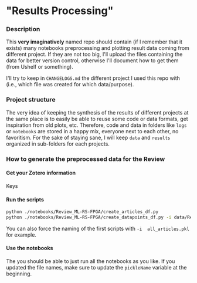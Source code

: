 # "Results Processing"
### Description
This **very imaginatively** named repo should contain (if I remember that it exists) many notebooks preprocessing and plotting result data coming from different project.
If they are not too big, I'll upload the files containing the data for better version control, otherwise I'll document how to get them (from Ushelf or something).

I'll try to keep in `CHANGELOGS.md` the different project I used this repo with (i.e., which file was created for which data/purpose).

### Project structure
The very idea of keeping the synthesis of the results of different projects at the same place is to easily be able to reuse some code or data formats, get inspiration from old plots, etc. Therefore, code and data in folders like `logs` or `notebooks` are stored in a happy mix, everyone next to each other, no favoritism.
For the sake of staying sane, I will keep `data` and `results` organized in sub-folders for each projects.

### How to generate the preprocessed data for the Review
#### Get your Zotero information
Keys
#### Run the scripts
```bash
python ./notebooks/Review_ML-RS-FPGA/create_articles_df.py
python ./notebooks/Review_ML-RS-FPGA/create_datapoints_df.py -i data/Review_ML-RS-FPGA/Dataframes/all_articles_<currentTime>.pkl -o data/Review_ML-RS-FPGA/Dataframes/all_datapoints.pkl
```
You can also force the naming of the first scripts with `-i  all_articles.pkl` for example.
#### Use the notebooks
The you should be able to just run all the notebooks as you like.
If you updated the file names, make sure to update the `pickleName` variable at the beginning.
